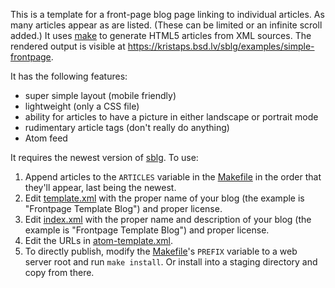 This is a template for a front-page blog page linking to individual
articles.  As many articles appear as are listed.  (These can be limited
or an infinite scroll added.) It uses
[make](https://man.openbsd.org/make.1) to generate HTML5 articles from
XML sources.  The rendered output is visible at
https://kristaps.bsd.lv/sblg/examples/simple-frontpage.

It has the following features:

- super simple layout (mobile friendly)
- lightweight (only a CSS file)
- ability for articles to have a picture in either landscape or portrait
  mode
- rudimentary article tags (don't really do anything)
- Atom feed

It requires the newest version of [sblg](https://kristaps.bsd.lv/sblg).
To use:

1. Append articles to the `ARTICLES` variable in the
	[Makefile](Makefile) in the order that they'll appear, last
	being the newest.
2. Edit [template.xml](template.xml) with the proper name of your blog
	(the example is "Frontpage Template Blog") and proper license.
3. Edit [index.xml](index.xml) with the proper name and description of
	your blog (the example is "Frontpage Template Blog") and proper
	license.
4. Edit the URLs in [atom-template.xml](atom-template.xml).
5. To directly publish, modify the [Makefile](Makefile)'s `PREFIX`
	variable to a web server root and run `make install`.  Or
	install into a staging directory and copy from there.
